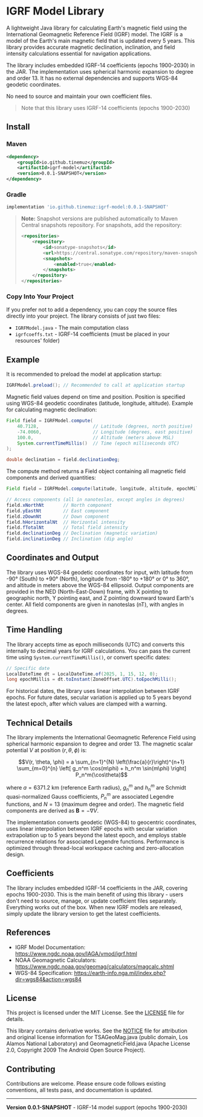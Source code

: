 # IGRF Model Library

A lightweight Java library for calculating Earth's magnetic field using the International Geomagnetic Reference Field (IGRF) model. The IGRF is a model of the Earth's main magnetic field that is updated every 5 years. This library provides accurate magnetic declination, inclination, and field intensity calculations essential for navigation applications.

The library includes embedded IGRF-14 coefficients (epochs 1900-2030) in the JAR. The implementation uses spherical harmonic expansion to degree and order 13. It has no external dependencies and supports WGS-84 geodetic coordinates.

No need to source and maintain your own coefficient files.

> Note that this library uses IGRF-14 coefficients (epochs 1900-2030)

## Install

### Maven
```xml
<dependency>
    <groupId>io.github.tinemuz</groupId>
    <artifactId>igrf-model</artifactId>
    <version>0.0.1-SNAPSHOT</version>
</dependency>
```

### Gradle
```gradle
implementation 'io.github.tinemuz:igrf-model:0.0.1-SNAPSHOT'
```

> **Note:** Snapshot versions are published automatically to Maven Central snapshots repository. For snapshots, add the repository:
> ```xml
> <repositories>
>     <repository>
>         <id>sonatype-snapshots</id>
>         <url>https://central.sonatype.com/repository/maven-snapshots/</url>
>         <snapshots>
>             <enabled>true</enabled>
>         </snapshots>
>     </repository>
> </repositories>
> ```

### Copy Into Your Project

If you prefer not to add a dependency, you can copy the source files directly into your project. The library consists of just two files:

- `IGRFModel.java` - The main computation class
- `igrfcoeffs.txt` - IGRF-14 coefficients (must be placed in your resources' folder)

## Example

It is recommended to preload the model at application startup:

```java
IGRFModel.preload(); // Recommended to call at application startup
```

Magnetic field values depend on time and position. Position is specified using WGS-84 geodetic coordinates (latitude, longitude, altitude). Example for calculating magnetic declination:

```java
Field field = IGRFModel.compute(
    40.7128,                    // Latitude (degrees, north positive)
    -74.0060,                   // Longitude (degrees, east positive)
    100.0,                      // Altitude (meters above MSL)
    System.currentTimeMillis()  // Time (epoch milliseconds UTC)
);

double declination = field.declinationDeg;
```

The compute method returns a Field object containing all magnetic field components and derived quantities:

```java
Field field = IGRFModel.compute(latitude, longitude, altitude, epochMillis);

// Access components (all in nanoteslas, except angles in degrees)
field.xNorthNt       // North component
field.yEastNt        // East component  
field.zDownNt        // Down component
field.hHorizontalNt  // Horizontal intensity
field.fTotalNt       // Total field intensity
field.declinationDeg // Declination (magnetic variation)
field.inclinationDeg // Inclination (dip angle)
```

## Coordinates and Output

The library uses WGS-84 geodetic coordinates for input, with latitude from -90° (South) to +90° (North), longitude from -180° to +180° or 0° to 360°, and altitude in meters above the WGS-84 ellipsoid. Output components are provided in the NED (North-East-Down) frame, with X pointing to geographic north, Y pointing east, and Z pointing downward toward Earth's center. All field components are given in nanoteslas (nT), with angles in degrees.

## Time Handling

The library accepts time as epoch milliseconds (UTC) and converts this internally to decimal years for IGRF calculations. You can pass the current time using `System.currentTimeMillis()`, or convert specific dates:

```java
// Specific date
LocalDateTime dt = LocalDateTime.of(2025, 1, 15, 12, 0);
long epochMillis = dt.toInstant(ZoneOffset.UTC).toEpochMilli();
```

For historical dates, the library uses linear interpolation between IGRF epochs. For future dates, secular variation is applied up to 5 years beyond the latest epoch, after which values are clamped with a warning.

## Technical Details

The library implements the International Geomagnetic Reference Field using spherical harmonic expansion to degree and order 13. The magnetic scalar potential $V$ at position $(r, \theta, \phi)$ is:

$$V(r, \theta, \phi) = a \sum_{n=1}^{N} \left(\frac{a}{r}\right)^{n+1} \sum_{m=0}^{n} \left[ g_n^m \cos(m\phi) + h_n^m \sin(m\phi) \right] P_n^m(\cos\theta)$$

where $a = 6371.2$ km (reference Earth radius), $g_n^m$ and $h_n^m$ are Schmidt quasi-normalized Gauss coefficients, $P_n^m$ are associated Legendre functions, and $N = 13$ (maximum degree and order). The magnetic field components are derived as $\mathbf{B} = -\nabla V$.

The implementation converts geodetic (WGS-84) to geocentric coordinates, uses linear interpolation between IGRF epochs with secular variation extrapolation up to 5 years beyond the latest epoch, and employs stable recurrence relations for associated Legendre functions. Performance is optimized through thread-local workspace caching and zero-allocation design.

## Coefficients

The library includes embedded IGRF-14 coefficients in the JAR, covering epochs 1900-2030. This is the main benefit of using this library - users don't need to source, manage, or update coefficient files separately. Everything works out of the box. When new IGRF models are released, simply update the library version to get the latest coefficients.

## References

- IGRF Model Documentation: https://www.ngdc.noaa.gov/IAGA/vmod/igrf.html
- NOAA Geomagnetic Calculators: https://www.ngdc.noaa.gov/geomag/calculators/magcalc.shtml
- WGS-84 Specification: https://earth-info.nga.mil/index.php?dir=wgs84&action=wgs84

## License

This project is licensed under the MIT License. See the [LICENSE](LICENSE) file for details.

This library contains derivative works. See the [NOTICE](NOTICE) file for attribution and original license information for TSAGeoMag.java (public domain, Los Alamos National Laboratory) and GeomagneticField.java (Apache License 2.0, Copyright 2009 The Android Open Source Project).

## Contributing

Contributions are welcome. Please ensure code follows existing conventions, all tests pass, and documentation is updated.

---

**Version 0.0.1-SNAPSHOT** - IGRF-14 model support (epochs 1900-2030)
